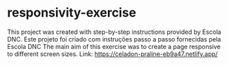 # responsivity-exercise
This project was created with step-by-step instructions provided by Escola DNC. Este projeto foi criado com instruções passo a passo fornecidas pela Escola DNC
The main aim of this exercise was to create a page responsive to different screen sizes.
Link:
https://celadon-praline-eb9a47.netlify.app/
